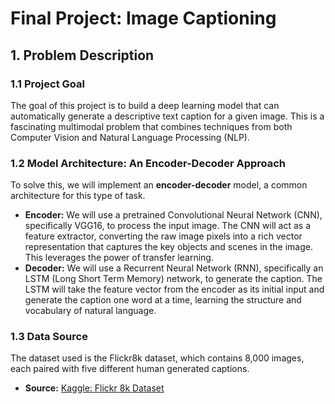 # Final Project: Image Captioning

## 1. Problem Description

### 1.1 Project Goal
The goal of this project is to build a deep learning model that can automatically generate a descriptive text caption for a given image. This is a fascinating multimodal problem that combines techniques from both Computer Vision and Natural Language Processing (NLP).

### 1.2 Model Architecture: An Encoder-Decoder Approach
To solve this, we will implement an **encoder-decoder** model, a common architecture for this type of task.
- **Encoder:** We will use a pretrained Convolutional Neural Network (CNN), specifically VGG16, to process the input image. The CNN will act as a feature extractor, converting the raw image pixels into a rich vector representation that captures the key objects and scenes in the image. This leverages the power of transfer learning.
- **Decoder:** We will use a Recurrent Neural Network (RNN), specifically an LSTM (Long Short Term Memory) network, to generate the caption. The LSTM will take the feature vector from the encoder as its initial input and generate the caption one word at a time, learning the structure and vocabulary of natural language.

### 1.3 Data Source
The dataset used is the Flickr8k dataset, which contains 8,000 images, each paired with five different human generated captions.
- **Source:** [Kaggle: Flickr 8k Dataset](https://www.kaggle.com/datasets/adityajn105/flickr8k)
